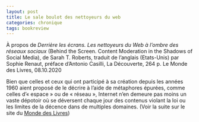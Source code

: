 ```yaml
---
layout: post
title: Le sale boulot des nettoyeurs du web
categories: chronique
tags: bookreview
---
```


À propos de <i>Derrière les écrans. Les nettoyeurs du Web à l’ombre des réseaux sociaux</i> (Behind the Screen. Content Moderation in the Shadows of Social Media), de Sarah T. Roberts, traduit de l’anglais (Etats-Unis) par Sophie Renaut, préface d’Antonio Casilli, La Découverte, 264 p.
Le Monde des Livres, 08.10.2020

Bien que celles et ceux qui ont participé à sa création depuis les années 1960 aient proposé de le décrire à l’aide de métaphores épurées, comme celles d’« espace » ou de « réseau », Internet n’en demeure pas moins un vaste dépotoir où se déversent chaque jour des contenus violant la loi ou les limites de la décence dans de multiples domaines.
(Voir la suite sur le site du [Monde des Livres](https://www.lemonde.fr/livres/article/2020/10/08/derriere-les-ecrans-de-sarah-t-roberts-le-sale-boulot-des-modos_6055230_3260.html))
